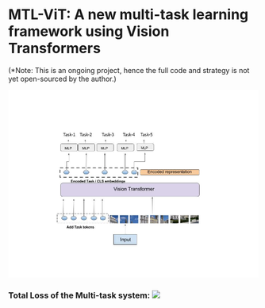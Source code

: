 # MTL-ViT: A new multi-task learning framework using Vision Transformers
(*Note: This is an ongoing project, hence the full code and strategy is not yet open-sourced by the author.)



![alt text](https://github.com/hananshafi/MTL-ViT/blob/main/assets/network.jpg)

### Total Loss of the Multi-task system: <img src="https://render.githubusercontent.com/render/math?math=L_{total}=L_{1}%2BL_{1}%2BL_{3}%2B . . . %2B L_{n} "> 
